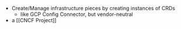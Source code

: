 - Create/Manage infrastructure pieces by creating instances of CRDs
	- like GCP Config Connector, but vendor-neutral
- a [[CNCF Project]]